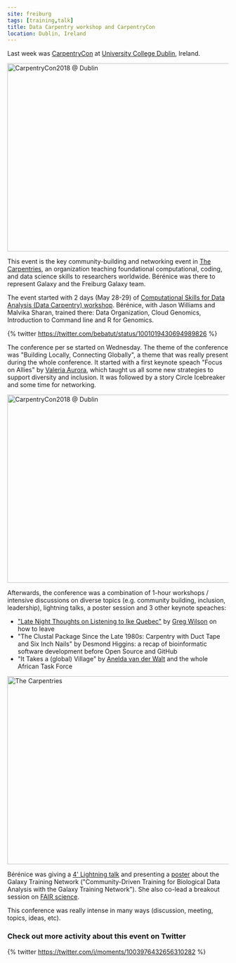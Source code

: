 ```yaml
---
site: freiburg
tags: [training,talk]
title: Data Carpentry workshop and CarpentryCon
location: Dublin, Ireland
---
```


Last week was [CarpentryCon](http://www.carpentrycon.org/) at [University College Dublin](https://www.ucd.ie/), Ireland.

<div class="multiple-img">
    <a data-flickr-embed="true" data-header="true" href="https://www.flickr.com/photos/134305289@N03/42464629032/in/album-72157667641880727/" title="CarpentryCon2018 @ Dublin"><img src="https://farm2.staticflickr.com/1721/42464629032_9e3a6ffaf1_z.jpg" width="640" height="427" alt="CarpentryCon2018 @ Dublin"></a><script async src="//embedr.flickr.com/assets/client-code.js" charset="utf-8"></script>
</div>

This event is the key community-building and networking event in [The Carpentries](https://carpentries.org/), an organization teaching foundational computational, coding, and data science skills to researchers worldwide. Bérénice was there to represent Galaxy and the Freiburg Galaxy team.

The event started with 2 days (May 28-29) of [Computational Skills for Data Analysis (Data Carpentry) workshop](https://malvikasharan.github.io/2018-05-28-Dublin/). Bérénice, with Jason Williams and Malvika Sharan, trained there: Data Organization, Cloud Genomics, Introduction to Command line and R for Genomics. 

{% twitter https://twitter.com/bebatut/status/1001019430694989826 %}

The conference per se started on Wednesday. The theme of the conference was "Building Locally, Connecting Globally", a theme that was really present during the whole conference. It started with a first keynote speach "Focus on Allies" by [Valeria Aurora](http://valerieaurora.org/), which taught us all some new strategies to support diversity and inclusion. It was followed by a story Circle Icebreaker and some time for networking.

<div class="multiple-img">
    <a data-flickr-embed="true" data-header="true" href="https://www.flickr.com/photos/134305289@N03/41614194945/in/album-72157667641880727/" title="CarpentryCon2018 @ Dublin"><img src="https://farm2.staticflickr.com/1757/41614194945_a5f3c31163_z.jpg" width="640" height="427" alt="CarpentryCon2018 @ Dublin"></a><script async src="//embedr.flickr.com/assets/client-code.js" charset="utf-8"></script>
</div>

Afterwards, the conference was a combination of 1-hour workshops / intensive discussions on diverse topics (e.g. community building, inclusion, leadership), lightning talks, a poster session and 3 other keynote speaches:
- ["Late Night Thoughts on Listening to Ike Quebec"](http://third-bit.com/2018/05/30/late-nights-thoughts.html) by [Greg Wilson](http://third-bit.com/) on how to leave
- "The Clustal Package Since the Late 1980s: Carpentry with Duct Tape and Six Inch Nails" by Desmond Higgins: a recap of bioinformatic software development before Open Source and GitHub
- "It Takes a (global) Village" by [Anelda van der Walt](https://twitter.com/aneldavdw) and the whole African Task Force

<div class="multiple-img">
    <a data-flickr-embed="true" data-header="true" href="https://www.flickr.com/photos/134305289@N03/albums/72157667641880727" title="The Carpentries"><img src="https://farm2.staticflickr.com/1759/40708342840_c064fe495b_z.jpg" width="640" height="427" alt="The Carpentries"></a><script async src="//embedr.flickr.com/assets/client-code.js" charset="utf-8"></script>
</div>

Bérénice was giving a [4' Lightning talk](http://bebatut.fr/talks/18/05_30_carpentry_con/#/1) and presenting a [poster](https://github.com/bebatut/posters/blob/master/18/06_carpentrycon_gtn/poster.png) about the Galaxy Training Network ("Community-Driven Training for Biological Data Analysis with the Galaxy Training Network"). She also co-lead a breakout session on [FAIR science](https://github.com/carpentries/carpentrycon/blob/master/Sessions/2018-05-31/11-Breakout-11-Fostering-FAIR-Data-And-Sustainable-Software-Practices/Abstract.md).

This conference was really intense in many ways (discussion, meeting, topics, ideas, etc).

### Check out more activity about this event on Twitter

{% twitter https://twitter.com/i/moments/1003976432656310282 %}
